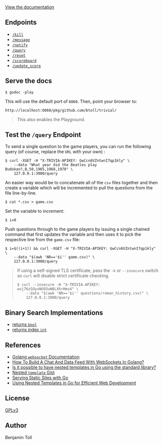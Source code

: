 [View the documentation](https://pkg.go.dev/github.com/btoll/trivial)

## Endpoints

- [`/kill`](https://pkg.go.dev/github.com/btoll/trivial#SocketServer.KillHandler)
- [`/message`](https://pkg.go.dev/github.com/btoll/trivial#SocketServer.MessageHandler)
- [`/notify`](https://pkg.go.dev/github.com/btoll/trivial#SocketServer.NotifyHandler)
- [`/query`](https://pkg.go.dev/github.com/btoll/trivial#SocketServer.QueryHandler)
- [`/reset`](https://pkg.go.dev/github.com/btoll/trivial#SocketServer.ResetHandler)
- [`/scoreboard`](https://pkg.go.dev/github.com/btoll/trivial#SocketServer.ScoreboardHandler)
- [`/update_score`](https://pkg.go.dev/github.com/btoll/trivial#SocketServer.UpdateScoreHandler)

## Serve the docs

```
$ godoc -play
```

This will use the default port of `6060`.  Then, point your browser to:

`http://localhost:6060/pkg/github.com/btoll/trivial/`

> This also enables the Playground.

## Test the `/query` Endpoint

To send a single question to the game players, you can run the following query (of course, replace the `URL` with your own) :

```
$ curl -XGET -H "X-TRIVIA-APIKEY: GwCcn6VZntwnI7qp1kly" \
    --data "What year did the Beatles play Budokan?,B,50,1965,1968,1970" \
    127.0.0.1:3000/query
```

An easier way would be to concatenate all of the `csv` files together and then create a variable which will be incremented to pull the questions from the file line-by-line.

```
$ cat *.csv > game.csv
```

Set the variable to increment:

```
$ i=0
```

Push questions through to the game players by issuing a single chained command that first updates the variable and then uses it to pick the respective line from the `game.csv` file:

```
$ i=$((i+1)) && curl -XGET -H "X-TRIVIA-APIKEY: GwCcn6VZntwnI7qp1kly" \
    --data "$(awk 'NR=='$i'' game.csv)" \
    127.0.0.1:3000/query
```

> If using a self-signed TLS certificate, pass the `-k` or `--insecure` switch so `curl` will disable strict certificate checking.
>
> ```
> $ curl --insecure -H "X-TRIVIA-APIKEY: wsj76zSOyxNU93uW8LXhrHms4" \
>     --data "$(awk 'NR=='$i'' questions/roman_history.csv)" \
>     127.0.0.1:3000/query
> ```

## Binary Search Implementations

- [returns `bool`](https://go.dev/play/p/ch11-8OM-HT)
- [returns index `int`](https://go.dev/play/p/bVW_8iNdnid)

## References

- [Golang `websocket` Documentation](https://pkg.go.dev/golang.org/x/net/websocket)
- [How To Build A Chat And Data Feed With WebSockets In Golang?](https://www.youtube.com/watch?v=JuUAEYLkGbM)
- [Is it possible to have nested templates in Go using the standard library?](https://stackoverflow.com/questions/11467731/is-it-possible-to-have-nested-templates-in-go-using-the-standard-library)
- [Nested `template` Gist](https://gist.github.com/joyrexus/ff9be7a1c3769a84360f)
- [Serving Static Sites with Go](https://www.alexedwards.net/blog/serving-static-sites-with-go)
- [Using Nested Templates in Go for Efficient Web Development](https://levelup.gitconnected.com/using-go-templates-for-effective-web-development-f7df10b0e4a0)

## License

[GPLv3](COPYING)

## Author

Benjamin Toll

